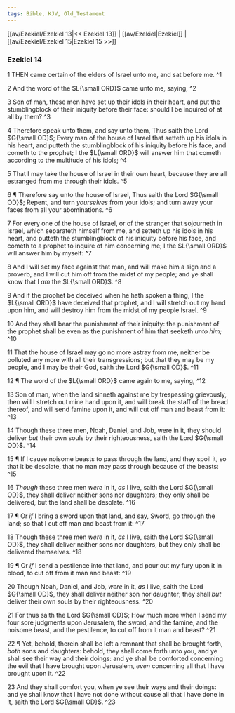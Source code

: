 ```yaml
---
tags: Bible, KJV, Old_Testament
---
```


[[av/Ezekiel/Ezekiel 13|<< Ezekiel 13]] | [[av/Ezekiel|Ezekiel]] | [[av/Ezekiel/Ezekiel 15|Ezekiel 15 >>]]

### Ezekiel 14

1 THEN came certain of the elders of Israel unto me, and sat before me. ^1

2 And the word of the $L{\small ORD}$ came unto me, saying, ^2

3 Son of man, these men have set up their idols in their heart, and put the stumblingblock of their iniquity before their face: should I be inquired of at all by them? ^3

4 Therefore speak unto them, and say unto them, Thus saith the Lord $G{\small OD}$; Every man of the house of Israel that setteth up his idols in his heart, and putteth the stumblingblock of his iniquity before his face, and cometh to the prophet; I the $L{\small ORD}$ will answer him that cometh according to the multitude of his idols; ^4

5 That I may take the house of Israel in their own heart, because they are all estranged from me through their idols. ^5

6 ¶ Therefore say unto the house of Israel, Thus saith the Lord $G{\small OD}$; Repent, and turn _yourselves_ from your idols; and turn away your faces from all your abominations. ^6

7 For every one of the house of Israel, or of the stranger that sojourneth in Israel, which separateth himself from me, and setteth up his idols in his heart, and putteth the stumblingblock of his iniquity before his face, and cometh to a prophet to inquire of him concerning me; I the $L{\small ORD}$ will answer him by myself: ^7

8 And I will set my face against that man, and will make him a sign and a proverb, and I will cut him off from the midst of my people; and ye shall know that I _am_ the $L{\small ORD}$. ^8

9 And if the prophet be deceived when he hath spoken a thing, I the $L{\small ORD}$ have deceived that prophet, and I will stretch out my hand upon him, and will destroy him from the midst of my people Israel. ^9

10 And they shall bear the punishment of their iniquity: the punishment of the prophet shall be even as the punishment of him that seeketh _unto_ _him;_ ^10

11 That the house of Israel may go no more astray from me, neither be polluted any more with all their transgressions; but that they may be my people, and I may be their God, saith the Lord $G{\small OD}$. ^11

12 ¶ The word of the $L{\small ORD}$ came again to me, saying, ^12

13 Son of man, when the land sinneth against me by trespassing grievously, then will I stretch out mine hand upon it, and will break the staff of the bread thereof, and will send famine upon it, and will cut off man and beast from it: ^13

14 Though these three men, Noah, Daniel, and Job, were in it, they should deliver _but_ their own souls by their righteousness, saith the Lord $G{\small OD}$. ^14

15 ¶ If I cause noisome beasts to pass through the land, and they spoil it, so that it be desolate, that no man may pass through because of the beasts: ^15

16 _Though_ these three men _were_ in it, _as_ I live, saith the Lord $G{\small OD}$, they shall deliver neither sons nor daughters; they only shall be delivered, but the land shall be desolate. ^16

17 ¶ Or _if_ I bring a sword upon that land, and say, Sword, go through the land; so that I cut off man and beast from it: ^17

18 Though these three men _were_ in it, _as_ I live, saith the Lord $G{\small OD}$, they shall deliver neither sons nor daughters, but they only shall be delivered themselves. ^18

19 ¶ Or _if_ I send a pestilence into that land, and pour out my fury upon it in blood, to cut off from it man and beast: ^19

20 Though Noah, Daniel, and Job, _were_ in it, _as_ I live, saith the Lord $G{\small OD}$, they shall deliver neither son nor daughter; they shall _but_ deliver their own souls by their righteousness. ^20

21 For thus saith the Lord $G{\small OD}$; How much more when I send my four sore judgments upon Jerusalem, the sword, and the famine, and the noisome beast, and the pestilence, to cut off from it man and beast? ^21

22 ¶ Yet, behold, therein shall be left a remnant that shall be brought forth, _both_ sons and daughters: behold, they shall come forth unto you, and ye shall see their way and their doings: and ye shall be comforted concerning the evil that I have brought upon Jerusalem, _even_ concerning all that I have brought upon it. ^22

23 And they shall comfort you, when ye see their ways and their doings: and ye shall know that I have not done without cause all that I have done in it, saith the Lord $G{\small OD}$. ^23
